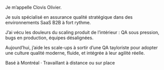 Je m’appelle Clovis Olivier.  

Je suis spécialisé en assurance qualité stratégique dans des environnements SaaS B2B à fort rythme.

J’ai vécu les douleurs du scaling produit de l’intérieur : QA sous pression, bugs en production, équipes désalignées.

Aujourd’hui, j’aide les scale-ups à sortir d’une QA tayloriste pour adopter une culture qualité moderne, fluide, et intégrée à leur agilité réelle.

Basé à Montréal · Travaillant à distance ou sur place
